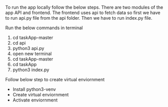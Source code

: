 To run the app locally follow the below steps.
There are two modules of the app API and frontend. The frontend uses api to fetch data so first we have to run api.py file from the api folder. Then we have to run index.py file.

Run the below commands in terminal

1. cd taskApp-master
2. cd api
3. python3 api.py
4. open new terminal
5. cd taskApp-master
6. cd taskApp
7. python3 index.py

Follow below step to create virtual enviornment
- Install python3-venv
- Create virtual enviornment
- Activate enviornment
